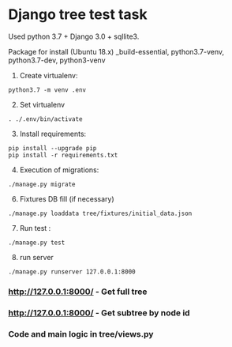 # Django tree test task #

Used python 3.7 + Django 3.0 + sqllite3.


Package for install (Ubuntu 18.x) _build-essential, python3.7-venv, python3.7-dev, python3-venv


1. Create virtualenv:
```
python3.7 -m venv .env
```
2. Set virtualenv
``` 
. ./.env/bin/activate
```
3. Install requirements:
```
pip install --upgrade pip
pip install -r requirements.txt
```
4. Execution of migrations:
```
./manage.py migrate
```
6. Fixtures DB fill (if necessary)
```
./manage.py loaddata tree/fixtures/initial_data.json
```
7. Run test :
```
./manage.py test
```
8. run server
```
./manage.py runserver 127.0.0.1:8000
```

### http://127.0.0.1:8000/ - Get full tree ###
### http://127.0.0.1:8000/ - Get subtree by node id ###
### Code and main logic in tree/views.py ###